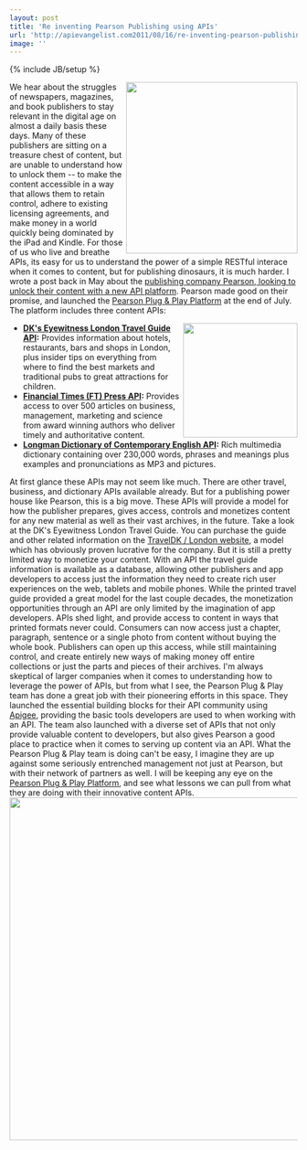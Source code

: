 ```yaml
---
layout: post
title: 'Re inventing Pearson Publishing using APIs'
url: 'http://apievangelist.com2011/08/16/re-inventing-pearson-publishing-using-apis/'
image: ''
---
```

{% include JB/setup %}
<a title="Pearson Plug &amp; Play Developer Platform" href="http://developer.pearson.com/"><img src="https://s3.amazonaws.com/kinlane-productions/api-evangelist/pearson/Pearson-Plug-And-Play-API-Screenshot.png"  width="300" align="right" /></a>We hear about the struggles of newspapers, magazines, and book publishers to stay relevant in the digital age on almost a daily basis these days. Many of these publishers are sitting on a treasure chest of content, but are unable to understand how to unlock them -- to make the content accessible in a way that allows them to retain control, adhere to existing licensing agreements, and make money in a world quickly being dominated by the iPad and Kindle.
For those of us who live and breathe APIs, its easy for us to understand the power of a simple RESTful interace when it comes to content, but for publishing dinosaurs, it is much harder. I wrote a post back in May about the <a title="publishing company Pearson, looking to unlock their content with a new API platform" href="http://blog.apievangelist.com/2011/05/10/pearson-plans-api-platform-to-unlock-content/">publishing company Pearson, looking to unlock their content with a new API platform</a>. Pearson made good on their promise, and launched the <a title="Pearson Plug &amp; Play Developer Platform" href="http://developer.pearson.com/">Pearson Plug &amp; Play Platform</a> at the end of July. The platform includes three content APIs:
<ul >
     <li>
          <img src="https://s3.amazonaws.com/kinlane-productions/api-evangelist/pearson/Pearson-Plug-And-Play-API-iphone-app.png"  width="200" align="right" /><strong><a title="DK's Eyewitness London Travel Guide API" href="http://developer.pearson.com/api/Eyewitness%2520Guide%2520to%2520London/List%2520Guide%2520Entries%2520in%2520Category/overview">DK's Eyewitness London Travel Guide API</a>:</strong> Provides information about hotels, restaurants, bars and shops in London, plus insider tips on everything from where to find the best markets and traditional pubs to great attractions for children.
     </li>
     <li>
          <strong><a title="Financial Times (FT) Press API" href="http://developer.pearson.com/api/FT%2520Press/List%2520All%2520Books/overview">Financial Times (FT) Press API</a>:</strong> Provides access to over 500 articles on business, management, marketing and science from award winning authors who deliver timely and authoritative content.
     </li>
     <li>
          <strong><a title="Longman Dictionary of Contemporary English API" href="http://developer.pearson.com/api/Longman%2520Dictionary/Get%2520Entry/overview">Longman Dictionary of Contemporary English API</a>:</strong> Rich multimedia dictionary containing over 230,000 words, phrases and meanings plus examples and pronunciations as MP3 and pictures.
     </li>
</ul>At first glance these APIs may not seem like much. There are other travel, business, and dictionary APIs available already. But for a publishing power house like Pearson, this is a big move. These APIs will provide a model for how the publisher prepares, gives access, controls and monetizes content for any new material as well as their vast archives, in the future.
Take a look at the DK's Eyewitness London Travel Guide. You can purchase the guide and other related information on the <a title="TravelDK / London Website" href="http://traveldk.com/london">TravelDK / London website</a>, a model which has obviously proven lucrative for the company. But it is still a pretty limited way to monetize your content. With an API the travel guide information is available as a database, allowing other publishers and app developers to access just the information they need to create rich user experiences on the web, tablets and mobile phones. While the printed travel guide provided a great model for the last couple decades, the monetization opportunities through an API are only limited by the imagination of app developers.
APIs shed light, and provide access to content in ways that printed formats never could. Consumers can now access just a chapter, paragraph, sentence or a single photo from content without buying the whole book. Publishers can open up this access, while still maintaining control, and create entirely new ways of making money off entire collections or just the parts and pieces of their archives.
I'm always skeptical of larger companies when it comes to understanding how to leverage the power of APIs, but from what I see, the Pearson Plug &amp; Play team has done a great job with their pioneering efforts in this space. They launched the essential building blocks for their API community using <a title="Apigee" href="http://blog.apievangelist.com/2010/10/10/apigee-api-services/">Apigee</a>, providing the basic tools developers are used to when working with an API. The team also launched with a diverse set of APIs that not only provide valuable content to developers, but also gives Pearson a good place to practice when it comes to serving up content via an API.
What the Pearson Plug &amp; Play team is doing can't be easy, I imagine they are up against some seriously entrenched management not just at Pearson, but with their network of partners as well. I will be keeping any eye on the <a title="Pearson Plug &amp; Play Developer Platform" href="http://developer.pearson.com/">Pearson Plug &amp; Play Platform</a>, and see what lessons we can pull from what they are doing with their innovative content APIs.
<a href="http://www.pearson.com/" target="_blank"><img src="https://s3.amazonaws.com/kinlane-productions/api-evangelist/pearson/Pearson_WebBar_Bottom_Blue_RGB.jpg"  width="600" /></a>
